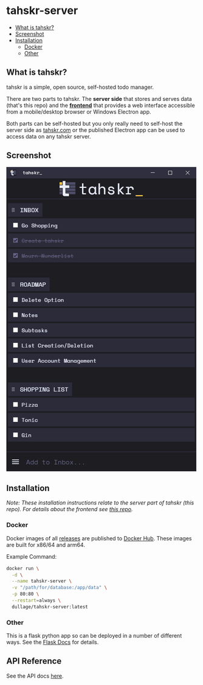 # tahskr-server

* [What is tahskr?](#what-is-tahskr)
* [Screenshot](#screenshot)
* [Installation](#installation)
  * [Docker](#docker)
  * [Other](#other)

## What is tahskr?
tahskr is a simple, open source, self-hosted todo manager.

There are two parts to tahskr. The **server side** that stores and serves data (that's this repo) and the [**frontend**](https://github.com/Dullage/tahskr) that provides a web interface accessible from a mobile/desktop browser or Windows Electron app.

Both parts can be self-hosted but you only really need to self-host the server side as [tahskr.com](https://tahskr.com) or the published Electron app can be used to access data on any tahskr server.

## Screenshot

![Screenshot](https://github.com/Dullage/tahskr/blob/master/docs/screenshot.png?raw=true)

## Installation

*Note: These installation instructions relate to the server part of tahskr (this repo). For details about the frontend see [this repo](https://github.com/Dullage/tahskr).*

### Docker

Docker images of all [releases](https://github.com/Dullage/tahskr-server/releases) are published to [Docker Hub](https://hub.docker.com/r/dullage/tahskr-server). These images are built for x86/64 and arm64.

Example Command:

```bash
docker run \
  -d \
  --name tahskr-server \
  -v "/path/for/database:/app/data" \
  -p 80:80 \
  --restart=always \
  dullage/tahskr-server:latest
```

### Other

This is a flask python app so can be deployed in a number of different ways. See the [Flask Docs](https://flask.palletsprojects.com/en/1.1.x/deploying/) for details.

## API Reference

See the API docs [here](https://github.com/Dullage/tahskr-server/blob/master/docs/api.md).
